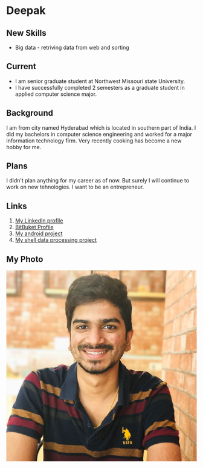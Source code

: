 # Deepak
## New Skills
- Big data - retriving data from web and sorting

## Current
- I am senior graduate student at Northwest Missouri state University.
- I have successfully completed 2 semesters as a graduate student in applied computer science major.


## Background
I am from city named Hyderabad which is located in southern part of India. I did my bachelors in computer science engineering and worked for a major information technology firm. Very recently cooking has become a new hobby for me.

## Plans

I didn't plan anything for my career as of now. But surely I will continue to work on new tehnologies. I want to be an entrepreneur.

## Links
1. [My LinkedIn profile](https://www.linkedin.com/in/malempatideepak/)
1. [BitBuket Profile](https://bitbucket.org/DeepakMalempati/)
1. [My android project](https://github.com/Deepakmalempati/Roommate-Finder)
1. [My shell data processing project](https://github.com/Deepakmalempati/shell-data-processing)


## My Photo

![](mypic.jpg)


